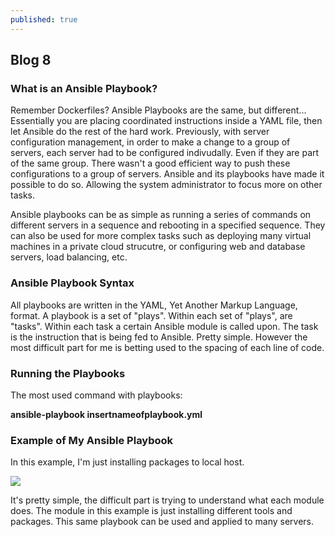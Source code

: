 ```yaml
---
published: true
---
```

## Blog 8 

### What is an Ansible Playbook?

Remember Dockerfiles? Ansible Playbooks are the same, but different... Essentially you are placing coordinated instructions inside a YAML file, then let Ansible do the rest of the hard work. Previously, with server configuration management, in order to make a change to a group of servers, each server had to be configured indivudally. Even if they are part of the same group. There wasn't a good efficient way to push these configurations to a group of servers. Ansible and its playbooks have made it possible to do so. Allowing the system administrator to focus more on other tasks. 

Ansible playbooks can be as simple as running a series of commands on different servers in a sequence and rebooting in a specified sequence. They can also be used for more complex tasks such as deploying many virtual machines in a private cloud strucutre, or configuring web and database servers, load balancing, etc.

### Ansible Playbook Syntax

All playbooks are written in the YAML, Yet Another Markup Language, format. A playbook is a set of "plays". Within each set of "plays", are "tasks". Within each task a certain Ansible module is called upon. The task is the instruction that is being fed to Ansible. Pretty simple. However the most difficult part for me is betting used to the spacing of each line of code. 

### Running the Playbooks

The most used command with playbooks:

**ansible-playbook insertnameofplaybook.yml**

### Example of My Ansible Playbook

In this example, I'm just installing packages to local host. 


![]({{site.baseurl}}/https://scontent-lax3-1.xx.fbcdn.net/v/t1.15752-9/123119594_356965878867423_1076157532408611904_n.png?_nc_cat=109&ccb=2&_nc_sid=ae9488&_nc_ohc=TKmFDO0ZnXUAX8FPEly&_nc_ht=scontent-lax3-1.xx&oh=3769a5091644ccd79a5b6084653cc85a&oe=5FC387F3)

It's pretty simple, the difficult part is trying to understand what each module does. The module in this example is just installing different tools and packages. This same playbook can be used and applied to many servers.
